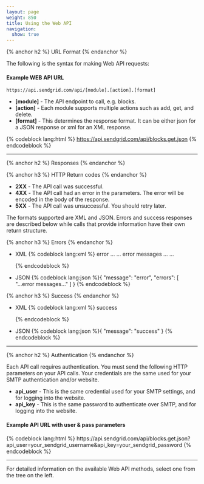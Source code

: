 ```yaml
---
layout: page
weight: 850
title: Using the Web API
navigation:
  show: true
---
```


{% anchor h2 %}
URL Format 
{% endanchor %}
<p>The following is the syntax for making Web API requests:</p>

<h4>Example WEB API URL</h4>
<code>https://api.sendgrid.com/api/[module].[action].[format]</code>


<ul>
  <li><strong>[module]</strong> - The API endpoint to call, e.g. blocks.</li>
  <li><strong>[action]</strong> - Each module supports multiple actions such as add, get, and delete.</li>
	<li><strong>[format]</strong> - This determines the response format. It can be either json for a JSON response or xml for an XML response.</li>
</ul>

{% codeblock lang:html %}
https://api.sendgrid.com/api/blocks.get.json
{% endcodeblock %}

<hr/>


{% anchor h2 %}
Responses 
{% endanchor %}

{% anchor h3 %}
HTTP Return codes 
{% endanchor %}
<ul>
	<li><strong>2XX</strong> - The API call was successful.</li>
	<li><strong>4XX</strong> - The API call had an error in the parameters. The error will be encoded in the body of the response.</li>
	<li><strong>5XX</strong> - The API call was unsuccessful. You should retry later.</li>
</ul>


<p>The formats supported are XML and JSON. Errors and success responses are described below while calls that provide information have their own return structure.</p>

{% anchor h3 %}
Errors 
{% endanchor %}
<ul>
	<li>XML
{% codeblock lang:xml %}<result>
   <message>error</message>
   <errors>
      ...
      <error>... error messages ...</error>
      ...
   </errors>
</result>

{% endcodeblock %}
</li>
	<li>JSON
{% codeblock lang:json %}{
  "message": "error",
  "errors": [
    "...error messages..."
  ]
}
{% endcodeblock %}
</li>
</ul>

{% anchor h3 %}
Success
{% endanchor %}
<ul>
	<li>XML
{% codeblock lang:xml %}<result>
success
</result>

{% endcodeblock %}
</li>
	<li>JSON
{% codeblock lang:json %}{
  "message": "success"
}
{% endcodeblock %}
</li>
</ul>
<hr/>

{% anchor h2 %}
Authentication 
{% endanchor %}
<p>Each API call requires authentication. You must send the following HTTP parameters on your API calls. Your credentials are the same used for your SMTP authentication and/or website.</p>
<ul>
	<li><strong>api_user</strong> - This is the same credential used for your SMTP settings, and for logging into the website.</li>
	<li><strong>api_key</strong> - This is the same password to authenticate over SMTP, and for logging into the website.</li>
</ul>

<h4>Example API URL with user & pass parameters</h4>
{% codeblock lang:html %}
https://api.sendgrid.com/api/blocks.get.json?api_user=your_sendgrid_username&api_key=your_sendgrid_password
{% endcodeblock %}

<hr/>

<p>For detailed information on the available Web API methods, select one from the tree on the left.</p>